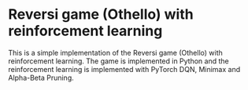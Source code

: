 # Reversi game (Othello) with reinforcement learning

This is a simple implementation of the Reversi game (Othello) with reinforcement learning. The game is implemented in Python and the reinforcement learning is implemented with PyTorch DQN, Minimax and Alpha-Beta Pruning.